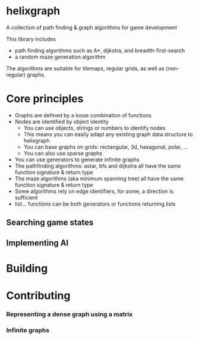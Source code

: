 # helixgraph

A collection of path finding & graph algorithms for game development

This library includes

* path finding algorithms such as A*, dijkstra, and breadth-first-search
* a random maze generation algorithm

The algorithms are suitable for tilemaps, regular grids, as well as (non-regular) graphs.

# Core principles

* Graphs are defined by a loose combination of functions
* Nodes are identified by object identity
  * You can use objects, strings or numbers to identify nodes
  * This means you can easily adapt any existing graph data structure to helixgraph
  * You can base graphs on grids: rectangular, 3d, hexagonal, polar, ...
  * You can also use sparse graphs
* You can use generators to generate infinite graphs
* The pathfinding algorithms: astar, bfs and dijkstra all have the same function signature & return type
* The maze algorithms (aka minimum spanning tree) all have the same function signature & return type
* Some algorithms rely on edge identifiers, for some, a direction is sufficient
* list... functions can be both generators or functions returning lists



## Searching game states

## Implementing AI

# Building

# Contributing





### Representing a dense graph using a matrix

### Infinite graphs
